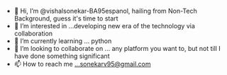 - 👋 Hi, I’m @vishalsonekar-BA95espanol, hailing from Non-Tech Background, guess it's time to start
- 👀 I’m interested in ...developing new era of the technology via collaboration
- 🌱 I’m currently learning ... python
- 💞️ I’m looking to collaborate on ... any platform you want to, but not till I have done something significant
- 📫 How to reach me ...sonekarv95@gmail.com
